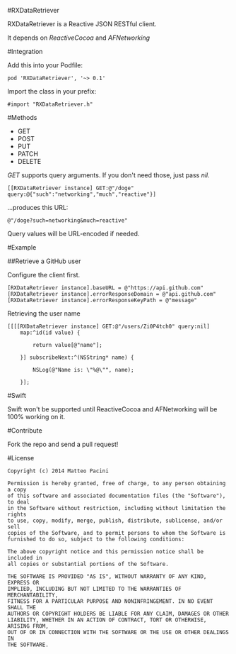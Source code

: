 #RXDataRetriever

RXDataRetriever is a Reactive JSON RESTful client.

It depends on *ReactiveCocoa* and *AFNetworking*

#Integration

Add this into your Podfile:

    pod 'RXDataRetriever', '~> 0.1'

Import the class in your prefix:

    #import "RXDataRetriever.h"

#Methods

- GET
- POST
- PUT
- PATCH
- DELETE

*GET* supports query arguments. If you don't need those, just pass *nil*.

    [[RXDataRetriever instance] GET:@"/doge" query:@{"such":"networking","much","reactive"}]

...produces this URL:

    @"/doge?such=networking&much=reactive"

Query values will be URL-encoded if needed.

#Example

##Retrieve a GitHub user

Configure the client first.

    [RXDataRetriever instance].baseURL = @"https://api.github.com"
    [RXDataRetriever instance].errorResponseDomain = @"api.github.com"
    [RXDataRetriever instance].errorResponseKeyPath = @"message"

Retrieving the user name

    [[[[RXDataRetriever instance] GET:@"/users/Zi0P4tch0" query:nil]
        map:^id(id value) {
        
            return value[@"name"];
        
        }] subscribeNext:^(NSString* name) {
        
            NSLog(@"Name is: \"%@\"", name);
        
        }];

#Swift

Swift won't be supported until ReactiveCocoa and AFNetworking will be 100% working on it.


#Contribute

Fork the repo and send a pull request!

#License

    Copyright (c) 2014 Matteo Pacini
    
    Permission is hereby granted, free of charge, to any person obtaining a copy
    of this software and associated documentation files (the "Software"), to deal
    in the Software without restriction, including without limitation the rights
    to use, copy, modify, merge, publish, distribute, sublicense, and/or sell
    copies of the Software, and to permit persons to whom the Software is
    furnished to do so, subject to the following conditions:
    
    The above copyright notice and this permission notice shall be included in
    all copies or substantial portions of the Software.
    
    THE SOFTWARE IS PROVIDED "AS IS", WITHOUT WARRANTY OF ANY KIND, EXPRESS OR
    IMPLIED, INCLUDING BUT NOT LIMITED TO THE WARRANTIES OF MERCHANTABILITY,
    FITNESS FOR A PARTICULAR PURPOSE AND NONINFRINGEMENT. IN NO EVENT SHALL THE
    AUTHORS OR COPYRIGHT HOLDERS BE LIABLE FOR ANY CLAIM, DAMAGES OR OTHER
    LIABILITY, WHETHER IN AN ACTION OF CONTRACT, TORT OR OTHERWISE, ARISING FROM,
    OUT OF OR IN CONNECTION WITH THE SOFTWARE OR THE USE OR OTHER DEALINGS IN
    THE SOFTWARE.

